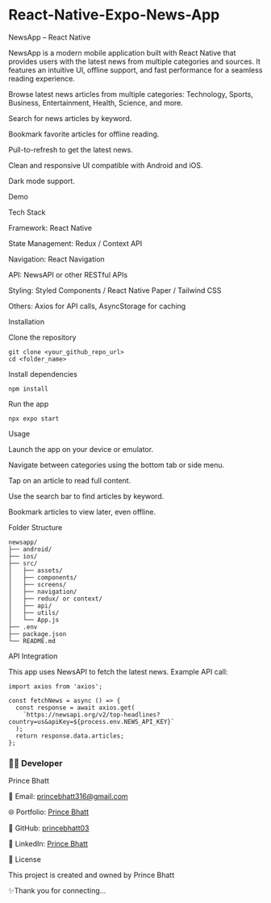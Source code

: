 # React-Native-Expo-News-App
NewsApp – React Native

NewsApp is a modern mobile application built with React Native that provides users with the latest news from multiple categories and sources. It features an intuitive UI, offline support, and fast performance for a seamless reading experience.

Browse latest news articles from multiple categories: Technology, Sports, Business, Entertainment, Health, Science, and more.

Search for news articles by keyword.

Bookmark favorite articles for offline reading.

Pull-to-refresh to get the latest news.

Clean and responsive UI compatible with Android and iOS.

Dark mode support.

Demo

Tech Stack

Framework: React Native

State Management: Redux / Context API

Navigation: React Navigation

API: NewsAPI
 or other RESTful APIs

Styling: Styled Components / React Native Paper / Tailwind CSS

Others: Axios for API calls, AsyncStorage for caching

Installation

Clone the repository

```
git clone <your_github_repo_url>
cd <folder_name>
```

Install dependencies

```
npm install 
```

Run the app
```
npx expo start
```

Usage

Launch the app on your device or emulator.

Navigate between categories using the bottom tab or side menu.

Tap on an article to read full content.

Use the search bar to find articles by keyword.

Bookmark articles to view later, even offline.

Folder Structure
```
newsapp/
├── android/
├── ios/
├── src/
│   ├── assets/
│   ├── components/
│   ├── screens/
│   ├── navigation/
│   ├── redux/ or context/
│   ├── api/
│   ├── utils/
│   └── App.js
├── .env
├── package.json
└── README.md
```
API Integration

This app uses NewsAPI
 to fetch the latest news. Example API call:

```
import axios from 'axios';

const fetchNews = async () => {
  const response = await axios.get(
    `https://newsapi.org/v2/top-headlines?country=us&apiKey=${process.env.NEWS_API_KEY}`
  );
  return response.data.articles;
};
```

### 👨‍💻 Developer
Prince Bhatt

📧 Email: princebhatt316@gmail.com

🌐 Portfolio: [Prince Bhatt](https://princebhatt03.github.io/Portfolio)

💼 GitHub: [princebhatt03](https://github.com/princebhatt03)

💬 LinkedIn: [Prince Bhatt](https://www.linkedin.com/in/prince-bhatt-0958a725a/)

📄 License

This project is created and owned by Prince Bhatt

✨Thank you for connecting...
